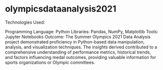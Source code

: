 # olympicsdataanalysis2021

Technologies Used:

Programming Language: Python
Libraries: Pandas, NumPy, Matplotlib
Tools: Jupyter Notebooks
Outcome:
The Summer Olympics 2021 Data Analysis project demonstrated proficiency in Python-based data manipulation, analysis, and visualization techniques. The insights derived contributed to a comprehensive understanding of performance metrics, historical trends, and factors influencing medal outcomes, providing valuable information for sports organizations or Olympic committees.
